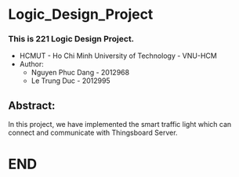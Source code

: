 # Logic_Design_Project
### This is 221 Logic Design Project.
  - HCMUT - Ho Chi Minh University of Technology - VNU-HCM
  - Author:
    * Nguyen Phuc Dang - 2012968
    * Le Trung Duc - 2012995
## Abstract:
  In this project, we have implemented the smart traffic light which can connect and communicate with Thingsboard Server.

# END
